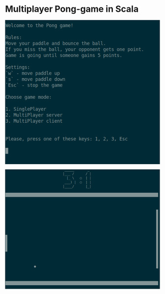 # Multiplayer Pong-game in Scala

<p align="center">
  <img src="images/intro.png"/>
</p>

<p align="center">
  <img src="images/gameplay.png"/>
</p>
